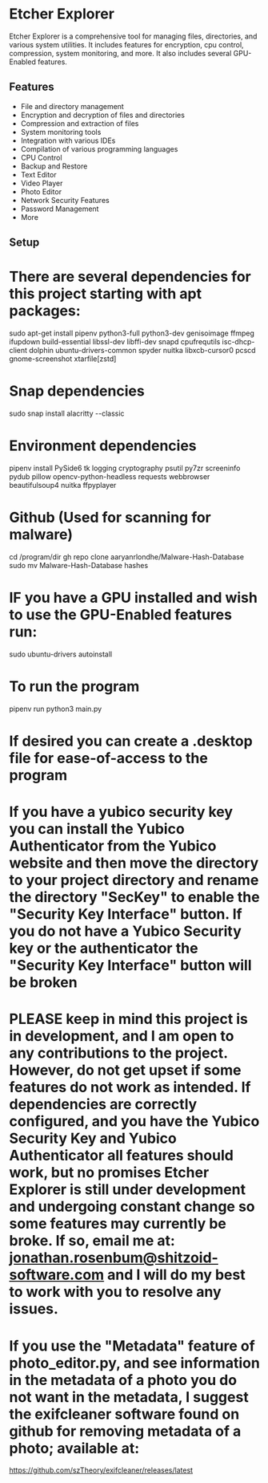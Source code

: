 # Etcher Explorer

Etcher Explorer is a comprehensive tool for managing files, directories, and various system utilities. It includes features for encryption, cpu control, compression, system monitoring, and more. It also includes several GPU-Enabled features.

## Features

- File and directory management
- Encryption and decryption of files and directories
- Compression and extraction of files
- System monitoring tools
- Integration with various IDEs
- Compilation of various programming languages
- CPU Control
- Backup and Restore
- Text Editor
- Video Player
- Photo Editor
- Network Security Features
- Password Management 
- More

## Setup
# There are several dependencies for this project starting with apt packages:
sudo apt-get install pipenv python3-full python3-dev genisoimage ffmpeg ifupdown build-essential libssl-dev libffi-dev snapd cpufrequtils isc-dhcp-client dolphin ubuntu-drivers-common spyder nuitka libxcb-cursor0 pcscd gnome-screenshot xtarfile[zstd]

# Snap dependencies
sudo snap install alacritty --classic

# Environment dependencies
pipenv install PySide6 tk logging cryptography psutil py7zr screeninfo pydub pillow opencv-python-headless requests webbrowser beautifulsoup4 nuitka ffpyplayer

# Github (Used for scanning for malware)
cd /program/dir
gh repo clone aaryanrlondhe/Malware-Hash-Database
sudo mv Malware-Hash-Database hashes 

# IF you have a GPU installed and wish to use the GPU-Enabled features run:
sudo ubuntu-drivers autoinstall

# To run the program
pipenv run python3 main.py

# If desired you can create a .desktop file for ease-of-access to the program
# If you have a yubico security key you can install the Yubico Authenticator from the Yubico website and then move the directory to your project directory and rename the directory "SecKey" to enable the "Security Key Interface" button. If you do not have a Yubico Security key or the authenticator the "Security Key Interface" button will be broken

# PLEASE keep in mind this project is in development, and I am open to any contributions to the project. However, do not get upset if some features do not work as intended. If dependencies are correctly configured, and you have the Yubico Security Key and Yubico Authenticator all features should work, but no promises Etcher Explorer is still under development and undergoing constant change so some features may currently be broke. If so, email me at: jonathan.rosenbum@shitzoid-software.com and I will do my best to work with you to resolve any issues.

# If you use the "Metadata" feature of photo_editor.py, and see information in the metadata of a photo you do not want in the metadata, I suggest the exifcleaner software found on github for removing metadata of a photo; available at:
https://github.com/szTheory/exifcleaner/releases/latest

